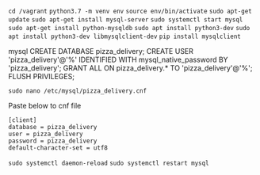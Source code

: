 `cd /vagrant`
`python3.7 -m venv env`
`source env/bin/activate`
`sudo apt-get update`
`sudo apt-get install mysql-server`
`sudo systemctl start mysql`
`sudo apt-get install python-mysqldb`
`sudo apt install python3-dev`
`sudo apt install python3-dev libmysqlclient-dev`
`pip install mysqlclient`

mysql
CREATE DATABASE pizza_delivery;
CREATE USER 'pizza_delivery'@'%' IDENTIFIED WITH mysql_native_password BY 'pizza_delivery';
GRANT ALL ON pizza_delivery.* TO 'pizza_delivery'@'%';
FLUSH PRIVILEGES;

`sudo nano /etc/mysql/pizza_delivery.cnf`

Paste below to cnf file
```
[client]
database = pizza_delivery
user = pizza_delivery
password = pizza_delivery
default-character-set = utf8
```

`sudo systemctl daemon-reload`
`sudo systemctl restart mysql`


